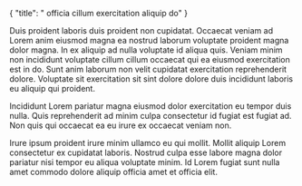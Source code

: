 {
  "title": " officia cillum exercitation aliquip do"
}

Duis proident laboris duis proident non cupidatat. Occaecat veniam ad Lorem anim eiusmod magna ea nostrud laborum voluptate proident magna dolor magna. In ex aliquip ad nulla voluptate id aliqua quis. Veniam minim non incididunt voluptate cillum cillum occaecat qui ea eiusmod exercitation est in do. Sunt anim laborum non velit cupidatat exercitation reprehenderit dolore. Voluptate sit exercitation sit sint dolore dolore duis incididunt laboris eu aliquip qui proident.

Incididunt Lorem pariatur magna eiusmod dolor exercitation eu tempor duis nulla. Quis reprehenderit ad minim culpa consectetur id fugiat est fugiat ad. Non quis qui occaecat ea eu irure ex occaecat veniam non.

Irure ipsum proident irure minim ullamco eu qui mollit. Mollit aliquip Lorem consectetur ex cupidatat laboris. Nostrud culpa esse labore magna dolor pariatur nisi tempor eu aliqua voluptate minim. Id Lorem fugiat sunt nulla amet commodo dolore aliquip officia amet et officia elit.